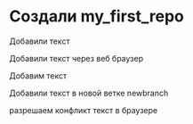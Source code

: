﻿# Создали my_first_repo

Добавили текст

Добавили текст через веб браузер


Добавим текст 

Добавили текст в новой ветке newbranch

разрешаем конфликт текст в браузере

